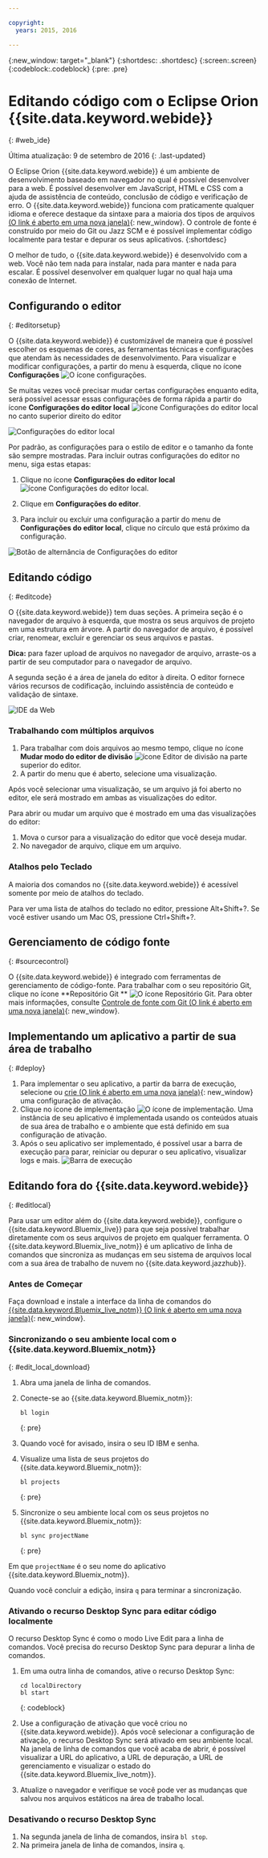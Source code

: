 ```yaml
---

copyright:
  years: 2015, 2016

---
```


{:new_window: target="_blank"}
{:shortdesc: .shortdesc}
{:screen:.screen}
{:codeblock:.codeblock}
{:pre: .pre}

# Editando código com o Eclipse Orion {{site.data.keyword.webide}}
{: #web_ide}

Última atualização: 9 de setembro de 2016
{: .last-updated}

O Eclipse Orion {{site.data.keyword.webide}} é um ambiente de desenvolvimento baseado em navegador no qual é possível desenvolver para a web. É possível desenvolver em JavaScript, HTML e CSS com a ajuda de assistência de conteúdo, conclusão de código e verificação de erro. O {{site.data.keyword.webide}} funciona com praticamente qualquer idioma e oferece destaque da sintaxe para a maioria dos tipos de arquivos [ (O link é aberto em uma nova janela)](https://hub.jazz.net/docs/overview/#dev_support){: new_window}. O controle de fonte é construído por meio do Git ou Jazz SCM e é possível implementar código localmente para testar e depurar os seus aplicativos.
{:shortdesc}

O melhor de tudo, o {{site.data.keyword.webide}} é desenvolvido com a web. Você não tem nada para instalar, nada para manter e nada para escalar. É possível desenvolver em qualquer lugar no qual haja uma conexão de Internet.

## Configurando o editor
{: #editorsetup}

O {{site.data.keyword.webide}} é customizável de maneira que é possível escolher os esquemas de cores, as ferramentas técnicas e configurações que atendam às necessidades de desenvolvimento. Para visualizar e modificar configurações, a partir do menu à esquerda, clique no ícone **Configurações** <img class="inline" src="./images/webide_settings_icon.png"  alt="O ícone configurações">.

Se muitas vezes você precisar mudar certas configurações enquanto edita, será possível acessar essas configurações de forma rápida a partir do ícone **Configurações do editor local** <img class="inline" src="./images/webide_local_settings_icon.png"  alt="ícone Configurações do editor local"> no canto superior direito do editor

![Configurações do editor local](images/webide_local_editor_settings.png)

Por padrão, as configurações para o estilo de editor e o tamanho da fonte são sempre mostradas. Para incluir outras configurações do editor no menu, siga estas etapas:

1. Clique no ícone **Configurações do editor local** <img class="inline" src="./images/webide_local_settings_icon.png"  alt="ícone Configurações do editor local">.

2. Clique em **Configurações do editor**.

3. Para incluir ou excluir uma configuração a partir do menu de **Configurações do editor local**, clique no círculo que está próximo da configuração.

![Botão de alternância de Configurações do editor](images/webide_editor_settings_toggle.png)


## Editando código
{: #editcode}

O {{site.data.keyword.webide}} tem duas seções. A primeira seção é o navegador de arquivo à esquerda, que mostra os seus arquivos de projeto em uma estrutura em árvore. A partir do navegador de arquivo, é possível criar, renomear, excluir e gerenciar os seus arquivos e pastas.

**Dica:** para fazer upload de arquivos no navegador de arquivo, arraste-os a partir de seu computador para o navegador de arquivo.

A segunda seção é a área de janela do editor à direita. O editor fornece vários recursos de codificação, incluindo assistência de conteúdo e validação de sintaxe.

![IDE da Web](images/webide.png)

### Trabalhando com múltiplos arquivos
1. Para trabalhar com dois arquivos ao mesmo tempo, clique no ícone **Mudar modo do editor de divisão** <img class="inline" src="./images/webide_split_editor_icon.png"  alt="ícone Editor de divisão"> na parte superior do editor.
2. A partir do menu que é aberto, selecione uma visualização.

 Após você selecionar uma visualização, se um arquivo já foi aberto no editor, ele será mostrado em ambas as visualizações do editor.

 Para abrir ou mudar um arquivo que é mostrado em uma das visualizações do editor:
 1. Mova o cursor para a visualização do editor que você deseja mudar.
 2. No navegador de arquivo, clique em um arquivo.

### Atalhos pelo Teclado
A maioria dos comandos no {{site.data.keyword.webide}} é acessível somente por meio de atalhos do teclado.

Para ver uma lista de atalhos do teclado no editor, pressione Alt+Shift+?. Se você estiver usando um Mac OS, pressione Ctrl+Shift+?.

## Gerenciamento de código fonte
{: #sourcecontrol}

O {{site.data.keyword.webide}} é integrado com ferramentas de gerenciamento de código-fonte. Para trabalhar com o seu repositório Git, clique no ícone **Repositório Git ** <img class="inline" src="./images/webide_git_icon.png"  alt="O ícone Repositório Git">. Para obter mais informações, consulte [Controle de fonte com Git (O link é aberto em uma nova janela)](https://hub.jazz.net/docs/git/){: new_window}.


## Implementando um aplicativo a partir de sua área de trabalho
{: #deploy}

1. Para implementar o seu aplicativo, a partir da barra de execução, selecione ou [crie (O link é aberto em uma nova janela)](https://hub.jazz.net/tutorials/livesync/#launch_configuration){: new_window} uma configuração de ativação.
1. Clique no ícone de implementação <img class="inline" src="./images/webide_deploy_button.png"  alt="O ícone de implementação">. Uma instância de seu aplicativo é implementada usando os conteúdos atuais de sua área de trabalho e o ambiente que está definido em sua configuração de ativação. 
2. Após o seu aplicativo ser implementado, é possível usar a barra de execução para parar, reiniciar ou depurar o seu aplicativo, visualizar logs e mais.
![Barra de execução](images/webide_runbar.png)

<!-- LH: I'm commenting out the following list because I think this information is obvious from the UI. I also updated the preceding sentence to mention a few things that you can do from the run bar.

 * Stop the app: <img  class="inline" src="./images/webide_stop_button.png"  alt="The stop icon">
 * Open the deployed app: <img class="inline" src="./images/webide_open_app_url.png"  alt="The open app URL icon">
 * View the logs of the deployed app: <img class="inline" src="./images/webide_view_logs.png"  alt="The view logs icon">
 * Open the app's Dashboard: <img  class="inline" src="./images/webide_open_dashboard.png"  alt="The open dashboard icon">
 * If you are developing a Node.js app, enable Live Edit mode: <img  class="inline"  src="./images/webide_enable_live_edit.png"  alt="The enable live edit slider">
 * With Live Edit mode enabled, restart the app quickly, without redeployment: <img  class="inline" src="./images/webide_live_edit_restart.png"  alt="The Live Edit restart icon">
 * With Live Edit mode enabled, access the debugger: <img  class="inline" src="./images/webide_debug_icon.png"  alt="The debug icon"> -->

 ## Editando fora do {{site.data.keyword.webide}}
{: #editlocal}

Para usar um editor além do {{site.data.keyword.webide}}, configure o {{site.data.keyword.Bluemix_live}} para que seja possível trabalhar diretamente com os seus arquivos de projeto em qualquer ferramenta. O {{site.data.keyword.Bluemix_live_notm}} é um aplicativo de linha de comandos que sincroniza as mudanças em seu sistema de arquivos local com a sua área de trabalho de nuvem no {{site.data.keyword.jazzhub}}. 

### Antes de Começar 

Faça download e instale a interface da linha de comandos do [{{site.data.keyword.Bluemix_live_notm}} (O link é aberto em uma nova janela)](http://livesyncdownload.ng.bluemix.net){: new_window}.

### Sincronizando o seu ambiente local com o {{site.data.keyword.Bluemix_notm}}
{: #edit_local_download}

1. Abra uma janela de linha de comandos.
2. Conecte-se ao {{site.data.keyword.Bluemix_notm}}:

	```
	bl login
	```
	{: pre}

3. Quando você for avisado, insira o seu ID IBM e senha.
4. Visualize uma lista de seus projetos do {{site.data.keyword.Bluemix_notm}}: 

	```
	bl projects
	```
	{: pre}

4. Sincronize o seu ambiente local com os seus projetos no {{site.data.keyword.Bluemix_notm}}:

	```
	bl sync projectName
	```
	{: pre}

Em que `projectName` é o seu nome do aplicativo {{site.data.keyword.Bluemix_notm}}.

Quando você concluir a edição, insira `q` para terminar a sincronização.

### Ativando o recurso Desktop Sync para editar código localmente

O recurso Desktop Sync é como o modo Live Edit para a linha de comandos. Você precisa do recurso Desktop Sync para depurar a linha de comandos.
1. Em uma outra linha de comandos, ative o recurso Desktop Sync:

	```
	cd localDirectory
	bl start
	```
	{: codeblock}

2. Use a configuração de ativação que você criou no {{site.data.keyword.webide}}. Após você selecionar a configuração de ativação, o recurso Desktop Sync será ativado em seu ambiente local. Na
janela de linha de comandos que você acaba de abrir, é possível visualizar a URL do aplicativo, a URL de depuração, a URL de gerenciamento e visualizar o estado do
{{site.data.keyword.Bluemix_live_notm}}.

3. Atualize o navegador e verifique se você pode ver as mudanças que salvou nos arquivos estáticos na área de trabalho local. 

### Desativando o recurso Desktop Sync

1. Na segunda janela de linha de comandos, insira `bl stop`.
2. Na primeira janela de linha de comandos, insira `q`.
